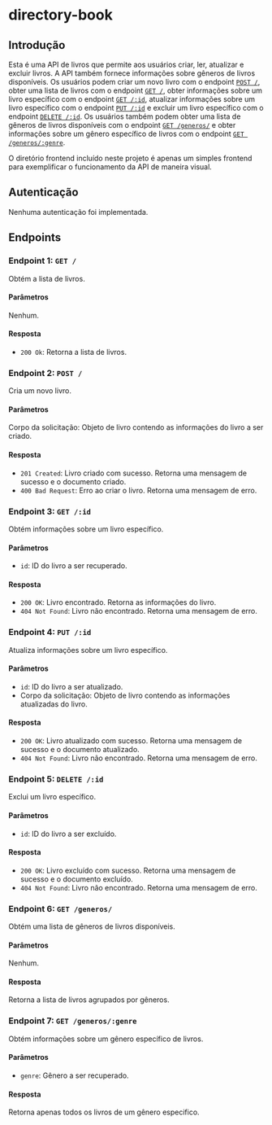 # directory-book

## Introdução

Esta é uma API de livros que permite aos usuários criar, ler, atualizar e excluir livros. A API também fornece informações sobre gêneros de livros disponíveis. Os usuários podem criar um novo livro com o endpoint [`POST /`](#endpoint-2-post-), obter uma lista de livros com o endpoint [`GET /`](#endpoint-1-get-), obter informações sobre um livro específico com o endpoint [`GET /:id`](#endpoint-3-get-id), atualizar informações sobre um livro específico com o endpoint [`PUT /:id`](#endpoint-4-put-id) e excluir um livro específico com o endpoint [`DELETE /:id`](#endpoint-5-delete-id). Os usuários também podem obter uma lista de gêneros de livros disponíveis com o endpoint [`GET /generos/`](#endpoint-6-get-generos) e obter informações sobre um gênero específico de livros com o endpoint [`GET /generos/:genre`](#endpoint-7-get-generosgenre).

O diretório frontend incluído neste projeto é apenas um simples frontend para exemplificar o funcionamento da API de maneira visual.

## Autenticação

Nenhuma autenticação foi implementada.

## Endpoints

### Endpoint 1: `GET /`

Obtém a lista de livros.

#### Parâmetros

Nenhum.

#### Resposta

- `200 Ok`: Retorna a lista de livros.

### Endpoint 2: `POST /`

Cria um novo livro.

#### Parâmetros

Corpo da solicitação: Objeto de livro contendo as informações do livro a ser criado.

#### Resposta

- `201 Created`: Livro criado com sucesso. Retorna uma mensagem de sucesso e o documento criado.
- `400 Bad Request`: Erro ao criar o livro. Retorna uma mensagem de erro.

### Endpoint 3: `GET /:id`

Obtém informações sobre um livro específico.

#### Parâmetros

- `id`: ID do livro a ser recuperado.

#### Resposta

- `200 OK`: Livro encontrado. Retorna as informações do livro.
- `404 Not Found`: Livro não encontrado. Retorna uma mensagem de erro.

### Endpoint 4: `PUT /:id`

Atualiza informações sobre um livro específico.

#### Parâmetros

- `id`: ID do livro a ser atualizado.
- Corpo da solicitação: Objeto de livro contendo as informações atualizadas do livro.

#### Resposta

- `200 OK`: Livro atualizado com sucesso. Retorna uma mensagem de sucesso e o documento atualizado.
- `404 Not Found`: Livro não encontrado. Retorna uma mensagem de erro.

### Endpoint 5: `DELETE /:id`

Exclui um livro específico.

#### Parâmetros

- `id`: ID do livro a ser excluído.

#### Resposta

- `200 OK`: Livro excluído com sucesso. Retorna uma mensagem de sucesso e o documento excluído.
- `404 Not Found`: Livro não encontrado. Retorna uma mensagem de erro.

### Endpoint 6: `GET /generos/`

Obtém uma lista de gêneros de livros disponíveis.

#### Parâmetros

Nenhum.

#### Resposta

Retorna a lista de livros agrupados por gêneros.

### Endpoint 7: `GET /generos/:genre`

Obtém informações sobre um gênero específico de livros.

#### Parâmetros

- `genre`: Gênero a ser recuperado.

#### Resposta

Retorna apenas todos os livros de um gênero especifico.
